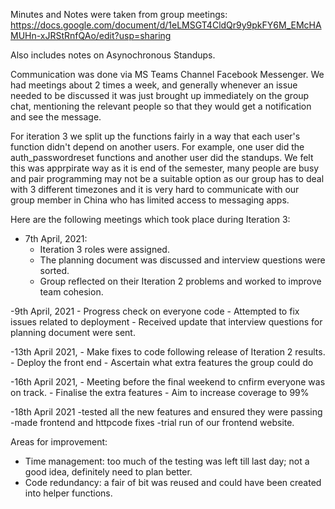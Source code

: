 Minutes and Notes were taken from group meetings: 
https://docs.google.com/document/d/1eLMSGT4CldQr9y9pkFY6M_EMcHAMUHn-xJRStRnfQAo/edit?usp=sharing 

Also includes notes on Asynochronous Standups. 

Communication was done via MS Teams Channel  Facebook Messenger. We had meetings about 2 times a week, and generally whenever an issue needed to be discussed it was just brought up immediately on the group chat, mentioning the relevant people so that they would get a notification and see the message.

For iteration 3 we split up the functions fairly in a way that each user's function didn't depend on another users. For example, one user did the auth_passwordreset functions and another user did the standups. We felt this was apprpirate way as it is end of the semester, many people are busy and pair programming may not be a suitable option as our group has to deal with 3 different timezones and it is very hard to communicate with our group member in China who has limited access to messaging apps. 

Here are the following meetings which took place during Iteration 3: 
- 7th April, 2021: 
    - Iteration 3 roles were assigned.
    - The planning document was discussed and interview questions were sorted.
    - Group reflected on their Iteration 2 problems and worked to improve team cohesion. 

-9th April, 2021
    - Progress check on everyone code
    - Attempted to fix issues related to deployment
    - Received update that interview questions for planning document were sent. 

-13th April 2021, 
    - Make fixes to code following release of Iteration 2 results.
    - Deploy the front end
    - Ascertain what extra features the group could do

-16th April 2021, 
    - Meeting before the final weekend to cnfirm everyone was on track. 
    - Finalise the extra features
    - Aim to increase coverage to 99% 

-18th April 2021
    -tested all the new features and ensured they were passing
    -made frontend and httpcode fixes 
    -trial run of our frontend website. 


Areas for improvement: 
 - Time management: too much of the testing was left till last day; not a good idea, definitely need to plan better. 
 - Code redundancy: a fair of bit was reused and could have been created into helper functions. 
